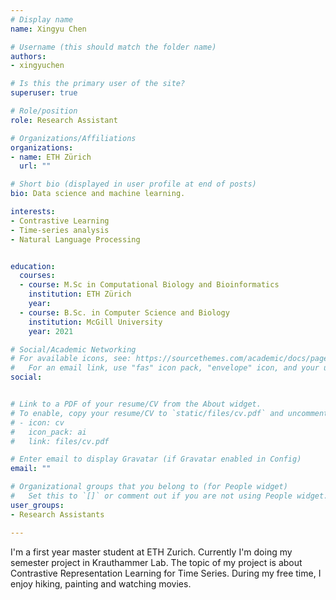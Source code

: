 ```yaml
---
# Display name
name: Xingyu Chen

# Username (this should match the folder name)
authors:
- xingyuchen

# Is this the primary user of the site?
superuser: true

# Role/position
role: Research Assistant

# Organizations/Affiliations
organizations:
- name: ETH Zürich
  url: ""

# Short bio (displayed in user profile at end of posts)
bio: Data science and machine learning.

interests:
- Contrastive Learning
- Time-series analysis
- Natural Language Processing


education:
  courses:
  - course: M.Sc in Computational Biology and Bioinformatics
    institution: ETH Zürich
    year: 
  - course: B.Sc. in Computer Science and Biology
    institution: McGill University
    year: 2021

# Social/Academic Networking
# For available icons, see: https://sourcethemes.com/academic/docs/page-builder/#icons
#   For an email link, use "fas" icon pack, "envelope" icon, and your uzh email up to before the '@'.
social:


# Link to a PDF of your resume/CV from the About widget.
# To enable, copy your resume/CV to `static/files/cv.pdf` and uncomment the lines below.
# - icon: cv
#   icon_pack: ai
#   link: files/cv.pdf

# Enter email to display Gravatar (if Gravatar enabled in Config)
email: ""

# Organizational groups that you belong to (for People widget)
#   Set this to `[]` or comment out if you are not using People widget.
user_groups:
- Research Assistants

---
```


I'm a first year master student at ETH Zurich. Currently I'm doing my semester project in Krauthammer Lab. The topic of my project is about Contrastive Representation Learning for Time Series. During my free time, I enjoy hiking, painting and watching movies.

